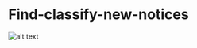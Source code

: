 # Find-classify-new-notices
![alt text](https://drive.google.com/file/d/1eSTyZRCIdCh2O9Iw-8wzzKjFuHg0tFhx/view?usp=share_link)
